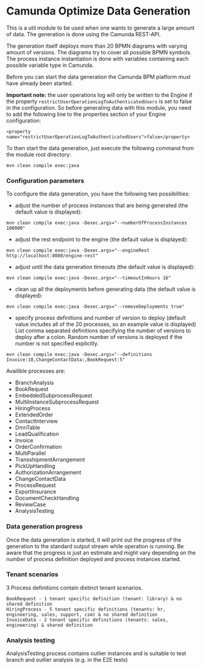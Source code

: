 # Camunda Optimize Data Generation

This is a util module to be used when one wants to generate a
large amount of data. The generation is done using the Camunda
REST-API.

The generation itself deploys more than 20 BPMN diagrams with
varying amount of versions. The diagrams try to cover all possible
BPMN symbols. The process instance instantiation is done
with variables containing each possible variable type in Camunda.

Before you can start the data generation the Camunda BPM platform
must have already been started.  

**Important note:** the user operations log will only be written to the Engine if the property `restrictUserOperationLogToAuthenticatedUsers` is set to false in the configuration. So before generating data with this module, you need to add the following line to the properties section of your Engine configuration:
```
<property name="restrictUserOperationLogToAuthenticatedUsers">false</property>
```
To then start the data generation,
just execute the following command from the module root directory:
```
mvn clean compile exec:java
```

### Configuration parameters

To configure the data generation, you have the following two possibilities:

* adjust the number of process instances that are being generated (the default value is displayed):
```
mvn clean compile exec:java -Dexec.args="--numberOfProcessInstances 100000"
```

* adjust the rest endpoint to the engine (the default value is displayed):

```
mvn clean compile exec:java -Dexec.args="--engineRest http://localhost:8080/engine-rest"
```

* adjust until the data generation timeouts (the default value is displayed):

```
mvn clean compile exec:java -Dexec.args="--timeoutInHours 16"
```

* clean up all the deployments before generating data (the default value is displayed):

```
mvn clean compile exec:java -Dexec.args="--removeDeployments true"
```

* specify process definitions and number of version to deploy (default value includes all of the 20 processes, so an example value is displayed)  
List comma separated definitions specifying the number of versions to deploy after a colon. Random number of versions is deployed if the number is not specified explicitly.

```
mvn clean compile exec:java -Dexec.args="--definitions Invoice:10,ChangeContactData:,BookRequest:5"
```
Availible processes are:  
* BranchAnalysis  
* BookRequest  
* EmbeddedSubprocessRequest  
* MultiInstanceSubprocessRequest  
* HiringProcess  
* ExtendedOrder  
* ContactInterview  
* DmnTable  
* LeadQualification  
* Invoice  
* OrderConfirmation  
* MultiParallel  
* TransshipmentArrangement  
* PickUpHandling  
* AuthorizationArrangement  
* ChangeContactData  
* ProcessRequest  
* ExportInsurance  
* DocumentCheckHandling  
* ReviewCase  
* AnalysisTesting

### Data generation progress
Once the data generation is started, it will print out the progress of
the generation to the standard output stream while operation is running.
Be aware that the progress is just an estimate and might vary depending
on the number of process definition deployed and process instances
started.
### Tenant scenarios
3 Process definitions contain distinct tenant scenarios.
```
BookRequest - 1 tenant specific definition (tenant: library) & no shared definition
HiringProcess - 5 tenant specific definitions (tenants: hr, engineering, sales, support, csm) & no shared definition
InvoiceData - 2 tenant specific definitions (tenants: sales, engineering) & shared definition
```
### Analysis testing
AnalysisTesting process contains outlier instances and is suitable to test branch and outlier analysis (e.g. in the E2E tests)
